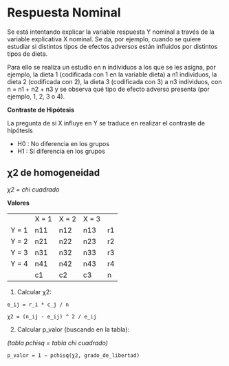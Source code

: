 # Respuesta Nominal

Se está intentando explicar la variable respuesta Y nominal a través de la variable explicativa X nominal.
Se da, por ejemplo, cuando se quiere estudiar si distintos tipos de efectos adversos están influidos por distintos tipos de dieta.

Para ello se realiza un estudio en n individuos a los que se les asigna, por ejemplo, la dieta 1 (codificada
con 1 en la variable dieta) a n1 individuos, la dieta 2 (codificada con 2), la dieta 3 (codificada con 3) a n3
individuos, con n = n1 + n2 + n3 y se observa qué tipo de efecto adverso presenta (por ejemplo, 1, 2, 3  o 4).

**Contraste de Hipótesis**

La pregunta de si X influye en Y se traduce en realizar el contraste de hipótesis

* H0 : No diferencia en los grupos
* H1 : Sí diferencia en los grupos

## χ2 de homogeneidad

_χ2 = chi cuadrado_

**Valores**

|       |       |       |       |   |
|-------|-------|-------|-------|---|
|       | X = 1 | X = 2 | X = 3 |   |
| Y = 1 | n11   | n12   | n13   |r1 |
| Y = 2 | n21   | n22   | n23   |r2 |
| Y = 3 | n31   | n32   | n33   |r3 |
| Y = 4 | n41   | n42   | n43   |r4 |
|       | c1    | c2    | c3    |n  |

1. Calcular χ2: 

```
e_ij = r_i * c_j / n
```

```
χ2 = (n_ij - e_ij) ^ 2 / e_ij
```

2. Calcular p_valor (buscando en la tabla):

_(tabla pchisq = tabla chi cuadrado)_

```
p_valor = 1 − pchisq(χ2, grado_de_libertad)
```